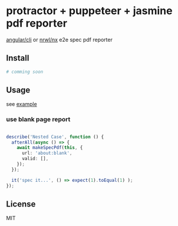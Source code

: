 # protractor + puppeteer + jasmine pdf reporter

[angular/cli](https://github.com/angular/angular-cli) or [nrwl/nx](https://github.com/nrwl/nx) e2e spec pdf reporter

## Install

```sh
# comming soon

```

## Usage

see [example](./example/sample.spec.ts)

### use blank page report

```typescript

describe('Nested Case', function () {
  afterAll(async () => {
    await makeSpecPdf(this, {
      url: 'about:blank',
      valid: [],
    });
  });

  it('spec it...', () => expect(1).toEqual(1) );
});
```

## License

MIT
